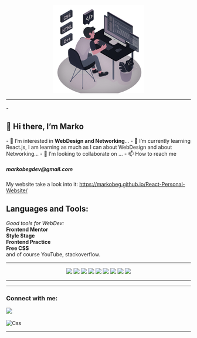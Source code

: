 
<p align="center">
    <img src="frontend.png">
</p>

<hr>
- <h2>👋 Hi there, I’m Marko</h2>
- 👀 I’m interested in <b>WebDesign and Networking</b>...
- 🌱 I’m currently learning React.js, I am learning as much as I can about WebDesign and about Networking...
- 💞️ I’m looking to collaborate on ...
- 📫 How to reach me<h5>markobegdev@gmail.com</h5>

My website take a look into it: https://markobeg.github.io/React-Personal-Website/

## Languages and Tools:


<i>Good tools for WebDev:</i>
<br>
**Frontend Mentor**
<br>
<b>Style Stage</b>
<br>
**Frontend Practice**
<br>
<b>Free CSS</b>
<br>
and of course YouTube, stackoverflow.

<hr>

<p align="center">
<a href="https://developer.mozilla.org/en-US/docs/Web/HTML" target="_blank"><img src="https://img.icons8.com/color/48/000000/html-5--v1.png"/></a>
<a href="https://getbootstrap.com/docs/5.0/getting-started/introduction/" target="_blank"><img src="https://img.icons8.com/color/48/000000/bootstrap.png"/></a>
<a href="https://developer.mozilla.org/en-US/docs/Web/CSS" target="_blank"><img src="https://img.icons8.com/color/48/000000/css3.png"/></a>
<a href="https://developer.mozilla.org/en-US/docs/Web/JavaScript" target="_blank"><img src="https://img.icons8.com/color/48/000000/javascript.png"/></a>
<a href="https://www.figma.com/?fuid="><img src="https://img.icons8.com/fluent/48/000000/figma.png"/></a>
<a href="https://reactjs.org/"><img src="https://img.icons8.com/officel/48/000000/react.png"/></a>
<a href='https://firebase.google.com/'><img src="https://img.icons8.com/color/48/000000/firebase.png"/></a>
<a href="https://mui.com/"><img src="https://img.icons8.com/color/48/000000/material-ui.png"/></a>
<a href="https://redux.js.org/"><img src="https://img.icons8.com/color/48/000000/redux.png"/></a>
<hr>


<hr>

<h3>Connect with me:</h3>
<p align="left">
<a href="mailto:markobegdev@gmail.com" ><img src="https://img.icons8.com/fluent/48/000000/gmail.png"/></a>
<!---
MarkoPolo125/MarkoPolo125 is a ✨ special ✨ repository because its `README.md` (this file) appears on your GitHub profile.
You can click the Preview link to take a look at your changes.
--->
<p align="center">

![Css](https://media.giphy.com/media/13FrpeVH09Zrb2/source.gif)

</p>

<hr>

